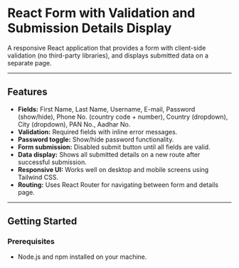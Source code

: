 # React Form with Validation and Submission Details Display

A responsive React application that provides a form with client-side validation (no third-party libraries), and displays submitted data on a separate page.

---

## Features

- **Fields:** First Name, Last Name, Username, E-mail, Password (show/hide), Phone No. (country code + number), Country (dropdown), City (dropdown), PAN No., Aadhar No.
- **Validation:** Required fields with inline error messages.
- **Password toggle:** Show/hide password functionality.
- **Form submission:** Disabled submit button until all fields are valid.
- **Data display:** Shows all submitted details on a new route after successful submission.
- **Responsive UI:** Works well on desktop and mobile screens using Tailwind CSS.
- **Routing:** Uses React Router for navigating between form and details page.

---

## Getting Started

### Prerequisites

- Node.js and npm installed on your machine.

